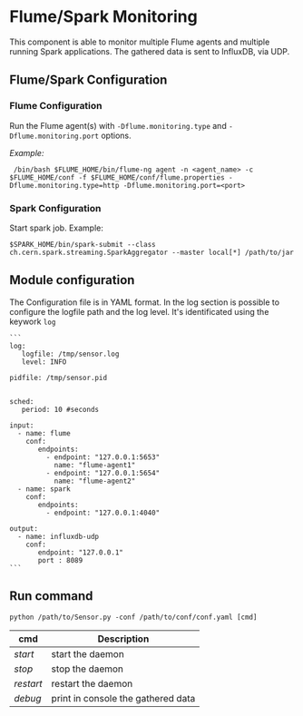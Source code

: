 # Flume/Spark Monitoring
This component is able to monitor multiple Flume agents and multiple running Spark applications.
The gathered data is sent to InfluxDB, via UDP.


## Flume/Spark Configuration
### Flume Configuration
Run the Flume agent(s) with `-Dflume.monitoring.type` and `-Dflume.monitoring.port` options.

*Example:*
~~~
 /bin/bash $FLUME_HOME/bin/flume-ng agent -n <agent_name> -c $FLUME_HOME/conf -f $FLUME_HOME/conf/flume.properties -Dflume.monitoring.type=http -Dflume.monitoring.port=<port>
~~~

### Spark Configuration
Start spark job. Example:
~~~
$SPARK_HOME/bin/spark-submit --class ch.cern.spark.streaming.SparkAggregator --master local[*] /path/to/jar
~~~

## Module configuration
The Configuration file is in YAML format. 
In the log section is possible to configure the logfile path and the log level. It's identificated using the keywork `log`
~~~
```
log:
   logfile: /tmp/sensor.log
   level: INFO

pidfile: /tmp/sensor.pid
   

sched:
   period: 10 #seconds

input:
  - name: flume
    conf:
       endpoints:
         - endpoint: "127.0.0.1:5653"
           name: "flume-agent1"
         - endpoint: "127.0.0.1:5654"
           name: "flume-agent2"
  - name: spark
    conf:
       endpoints:
         - endpoint: "127.0.0.1:4040"

output:
  - name: influxdb-udp
    conf: 
       endpoint: "127.0.0.1"
       port : 8089
```
~~~

## Run command

```
python /path/to/Sensor.py -conf /path/to/conf/conf.yaml [cmd]

```

| cmd  | Description |
| ---------| ----------- |
| *start*  | start the daemon |
| *stop*   | stop the daemon |
| *restart* | restart the daemon |
| *debug* | print in console the gathered data |
